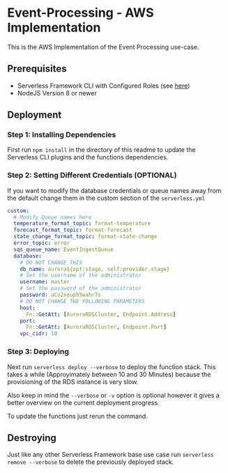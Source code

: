 # Event-Processing - AWS Implementation

This is the AWS Implementation of the Event Processing use-case.

## Prerequisites

- Serverless Framework CLI with Configured Roles (see [here](/docs/aws_setup.md))
- NodeJS Version 8 or newer

## Deployment

### Step 1: Installing Dependencies

First run `npm install` in the directory of this readme to update the Serverless CLI plugins and the functions dependencies.

### Step 2: Setting Different Credentials (OPTIONAL)

If you want to modify the database credentials or queue names away from the default change them in the custom section of the `serverless.yml`

```yaml
custom:
  # Modify Queue names here
  temperature_format_topic: format-temperature
  forecast_format_topic: format-forecast
  state_change_format_topic: format-state-change
  error_topic: error
  sqs_queue_name: EventIngestQueue
  database:
    # DO NOT CHANGE THIS
    db_name: aurora${opt:stage, self:provider.stage}
    # Set the username of the administrator
    username: master
    # Set the password of the administrator
    password: aCo2xeuph5wahr7s
    # DO NOT CHANGE THE FOLLOWING PARAMETERS
    host:
      Fn::GetAtt: [AuroraRDSCluster, Endpoint.Address]
    port:
      Fn::GetAtt: [AuroraRDSCluster, Endpoint.Port]
    vpc_cidr: 10
```

### Step 3: Deploying

Next run `serverless deploy --verbose` to deploy the function stack. This takes a while (Approyimately between 10 and 30 Minutes) because the provisioning of the RDS instance is very slow.

Also keep in mind the `--verbose` or `-v` option is optional however it gives a better overview on the current deployment progress.

To update the functions just rerun the command. 

## Destroying

Just like any other Serverless Framework base use case run `serverless remove --verbose` to delete the previously deployed stack.

